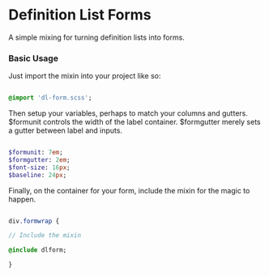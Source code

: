 Definition List Forms
=====================

A simple mixing for turning definition lists into forms.

### Basic Usage

Just import the mixin into your project like so:

```sass

@import 'dl-form.scss';

```

Then setup your variables, perhaps to match your columns and gutters. $formunit controls the width of the label container. $formgutter merely sets a gutter between label and inputs.

```sass

$formunit: 7em;
$formgutter: 2em;
$font-size: 16px;
$baseline: 24px;

```

Finally, on the container for your form, include the mixin for the magic to happen.

```sass

div.formwrap {

// Include the mixin

@include dlform;

}

```